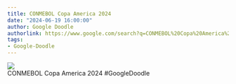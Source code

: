 ```yaml
---
title: CONMEBOL Copa America 2024
date: "2024-06-19 16:00:00"
author: Google Doodle
authorlink: https://www.google.com/search?q=CONMEBOL%20Copa%20America%202024
tags:
- Google-Doodle
---
```

<img src="https://www.google.com/logos/doodles/2024/conmebol-copa-america-2024-6753651837110515.2-l.png" referrerpolicy="no-referrer"><br>CONMEBOL Copa America 2024 #GoogleDoodle